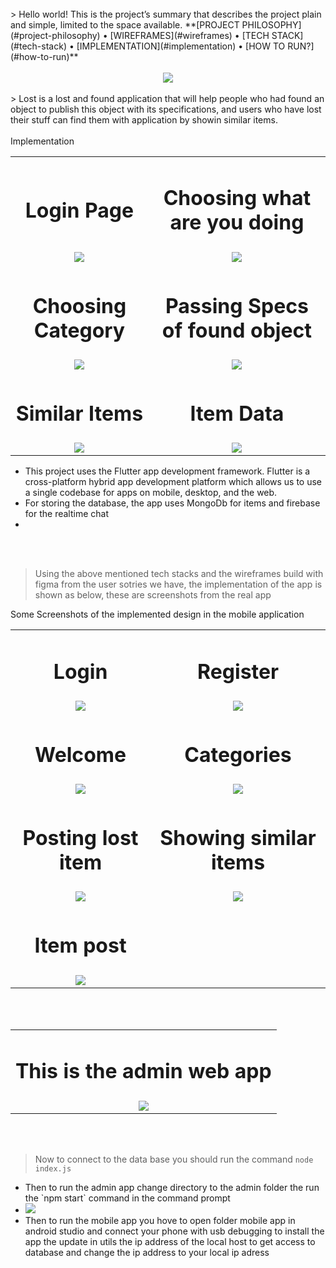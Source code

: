 <div align="center">
  <img src="./Readme/title.png" alt="">
</div>
<br>
  > Hello world! This is the project’s summary that describes the project plain and simple, limited to the space available. 
  **[PROJECT PHILOSOPHY](#project-philosophy) • [WIREFRAMES](#wireframes) • [TECH STACK](#tech-stack) • [IMPLEMENTATION](#implementation) • [HOW TO RUN?](#how-to-run)**
<br><br>
<div align="center">
  <img id="project-philosophy" src="./Readme/ph.png"/>
</div>
<br>
  > Lost is a lost and found application that will help people who had found an object to publish this object with its
  specifications, and users who have lost their stuff can find them with application by showin similar items.
  <br><br>


<table align="center" style="text-align: center;">
  <tr>Implementation</tr>
  <tr>
    <td>
      <h1>Login Page</h1>
    </td>
    <td>
      <h1>Choosing what are you doing</h1>
    </td>
  </tr>

  <tr>
    <td><img src="./Readme/one.png" /></td>
    <td><img src="./Readme/2.png" /></td>

  </tr>
  <tr>
    <td>
      <h1>Choosing Category</h1>
    </td>
    <td>
      <h1>Passing Specs of found object</h1>
    </td>
  </tr>

  <tr>
    <td><img src="./Readme/three.png" /></td>
    <td><img src="./Readme/four.png" /></td>

  </tr>
  <tr>
    <td>
      <h1>Similar Items</h1>
    </td>
    <td>
      <h1>Item Data</h1>
    </td>
  </tr>

  <tr>
    <td><img src="./Readme/five.png" /></td>
    <td><img src="./Readme/six.png" /></td>

  </tr>

</table>
<ul>
  <li>
    This project uses the Flutter app development framework. Flutter is a cross-platform hybrid app development platform
    which allows us to use a single codebase for apps on mobile, desktop, and the web.
  </li>
  <li>
    For storing the database, the app uses MongoDb for items and firebase for the realtime chat
  </li>
  <li>
</ul>
<br><br>

> Using the above mentioned tech stacks and the wireframes build with figma from the user sotries we have, the
implementation of the app is shown as below, these are screenshots from the real app

<table align="center" style="text-align: center;">
  <tr>Some Screenshots of the implemented design in the mobile application</tr>
  <tr>
    <td>
      <h1>Login</h1>
    </td>
    <td>
      <h1>Register</h1>
    </td>

  <tr>
    <td>
      <img src="./Readme/sc1.jpg" />
    </td>
    <td>
      <img src="./Readme/sc2.jpg" />
    </td>
  </tr>
  <tr>
    <td>
      <h1>Welcome</h1>
    </td>
    <td>
      <h1>Categories</h1>
    </td>
  </tr>
  <tr>
    <td>
      <img src="./Readme/sc3.jpg" />
    </td>
    <td>
      <img src="./Readme/sc4.jpg" />
    </td>
  </tr>
  <tr>
    <td>
      <h1>Posting lost item</h1>
    </td>
    <td>
      <h1>Showing similar items</h1>
    </td>
  </tr>
  <tr>
    <td>
      <img src="./Readme/sc5.jpg" />
    </td>
    <td>
      <img src="./Readme/sc6.jpg" />
    </td>

  </tr>
  <tr><td><h1>Item post</h1></td></tr>
  <tr>
    <td>
      <img src="./Readme/sc6.jpg" />
    </td>

  </tr>

</table>
<br><br>
<table style="text-align: center;">
  <tr>
    <td>
      <h1>This is the admin web app</h1>
    </td>
  </tr>
  <tr>
    <td><img src="./Readme/admin.jpg" /></td>
  </tr>
</table>
<br><br>

> Now to connect to the data base you should run the command `node index.js`

<ul>
  <li>
    Then to run the admin app change directory to the admin folder the run the `npm start` command in the command prompt
  </li>
  <li>
    <img src="./Readme/runadmin.jpg" />
  </li>
  <li>
    Then to run the mobile app you hove to open folder mobile app in android studio and connect your phone with usb
    debugging to install the app the update in utils the ip address of the local host to get access to database and change the ip address to your local ip adress
  </li>


</ul>